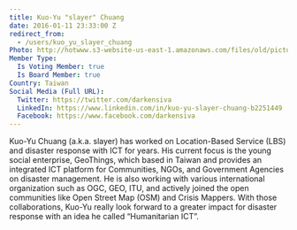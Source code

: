 ```yaml
---
title: Kuo-Yu "slayer" Chuang
date: 2016-01-11 23:33:00 Z
redirect_from:
  - /users/kuo_yu_slayer_chuang
Photo: http://hotwww.s3-website-us-east-1.amazonaws.com/files/old/pictures/picture-317-1452565583.jpg
Member Type:
  Is Voting Member: true
  Is Board Member: true
Country: Taiwan
Social Media (Full URL):
  Twitter: https://twitter.com/darkensiva
  LinkedIn: https://www.linkedin.com/in/kuo-yu-slayer-chuang-b2251449
  Facebook: https://www.facebook.com/darkensiva
---
```


<p>Kuo-Yu Chuang (a.k.a. slayer) has worked on Location-Based Service (LBS) and disaster response with ICT for years. His current focus is the young social enterprise, GeoThings, which based in Taiwan and provides an integrated ICT platform for Communities, NGOs, and Government Agencies on disaster management. He is also working with various international organization such as OGC, GEO, ITU, and actively joined the open communities like Open Street Map (OSM) and Crisis Mappers. With those collaborations, Kuo-Yu really look forward to a greater impact for disaster response with an idea he called “Humanitarian ICT”.</p>
